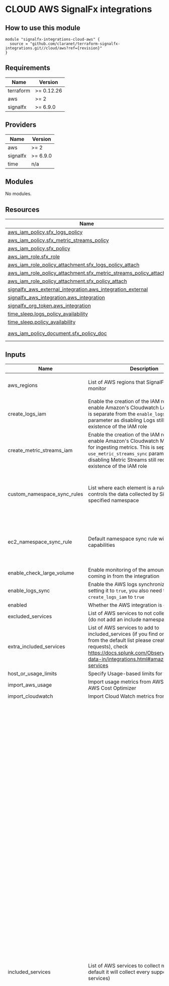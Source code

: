 # CLOUD AWS SignalFx integrations

## How to use this module

```hcl
module "signalfx-integrations-cloud-aws" {
  source = "github.com/claranet/terraform-signalfx-integrations.git//cloud/aws?ref={revision}"
}

```

<!-- BEGIN_TF_DOCS -->
## Requirements

| Name | Version |
|------|---------|
| terraform | >= 0.12.26 |
| aws | >= 2 |
| signalfx | >= 6.9.0 |

## Providers

| Name | Version |
|------|---------|
| aws | >= 2 |
| signalfx | >= 6.9.0 |
| time | n/a |

## Modules

No modules.

## Resources

| Name | Type |
|------|------|
| [aws_iam_policy.sfx_logs_policy](https://registry.terraform.io/providers/hashicorp/aws/latest/docs/resources/iam_policy) | resource |
| [aws_iam_policy.sfx_metric_streams_policy](https://registry.terraform.io/providers/hashicorp/aws/latest/docs/resources/iam_policy) | resource |
| [aws_iam_policy.sfx_policy](https://registry.terraform.io/providers/hashicorp/aws/latest/docs/resources/iam_policy) | resource |
| [aws_iam_role.sfx_role](https://registry.terraform.io/providers/hashicorp/aws/latest/docs/resources/iam_role) | resource |
| [aws_iam_role_policy_attachment.sfx_logs_policy_attach](https://registry.terraform.io/providers/hashicorp/aws/latest/docs/resources/iam_role_policy_attachment) | resource |
| [aws_iam_role_policy_attachment.sfx_metric_streams_policy_attach](https://registry.terraform.io/providers/hashicorp/aws/latest/docs/resources/iam_role_policy_attachment) | resource |
| [aws_iam_role_policy_attachment.sfx_policy_attach](https://registry.terraform.io/providers/hashicorp/aws/latest/docs/resources/iam_role_policy_attachment) | resource |
| [signalfx_aws_external_integration.aws_integration_external](https://registry.terraform.io/providers/splunk-terraform/signalfx/latest/docs/resources/aws_external_integration) | resource |
| [signalfx_aws_integration.aws_integration](https://registry.terraform.io/providers/splunk-terraform/signalfx/latest/docs/resources/aws_integration) | resource |
| [signalfx_org_token.aws_integration](https://registry.terraform.io/providers/splunk-terraform/signalfx/latest/docs/resources/org_token) | resource |
| [time_sleep.logs_policy_availability](https://registry.terraform.io/providers/hashicorp/time/latest/docs/resources/sleep) | resource |
| [time_sleep.policy_availability](https://registry.terraform.io/providers/hashicorp/time/latest/docs/resources/sleep) | resource |
| [aws_iam_policy_document.sfx_policy_doc](https://registry.terraform.io/providers/hashicorp/aws/latest/docs/data-sources/iam_policy_document) | data source |

## Inputs

| Name | Description | Type | Default | Required |
|------|-------------|------|---------|:--------:|
| aws\_regions | List of AWS regions that SignalFx should monitor | `list(any)` | <pre>[<br>  "eu-west-1"<br>]</pre> | no |
| create\_logs\_iam | Enable the creation of the IAM role required to enable Amazon's Cloudwatch Logs sync. This is separate from the `enable_logs_sync` parameter as disabling Logs still requires the existence of the IAM role | `bool` | `false` | no |
| create\_metric\_streams\_iam | Enable the creation of the IAM role required to enable Amazon's Cloudwatch Metric Streams for ingesting metrics. This is separate from the `use_metric_streams_sync` parameter as disabling Metric Streams still requires the existence of the IAM role | `bool` | `false` | no |
| custom\_namespace\_sync\_rules | List where each element is a rule which controls the data collected by SignalFx for the specified namespace | <pre>list(object({<br>    default_action = string<br>    filter_action  = string<br>    filter_source  = string<br>    namespace      = string<br>  }))</pre> | `null` | no |
| ec2\_namespace\_sync\_rule | Default namespace sync rule with filtering capabilities | <pre>object({<br>    default_action = string<br>    filter_action  = string<br>    filter_source  = string<br>    namespace      = string<br>  })</pre> | <pre>{<br>  "default_action": "Exclude",<br>  "filter_action": "Include",<br>  "filter_source": "filter('aws_tag_sfx_monitored', 'true')",<br>  "namespace": "AWS/EC2"<br>}</pre> | no |
| enable\_check\_large\_volume | Enable monitoring of the amount of data coming in from the integration | `bool` | `false` | no |
| enable\_logs\_sync | Enable the AWS logs synchronization. When setting it to `true`, you also need to set `create_logs_iam` to `true` | `bool` | `false` | no |
| enabled | Whether the AWS integration is enabled | `bool` | `true` | no |
| excluded\_services | List of AWS services to not collect metrics for (do not add an include namespace\_sync\_rule) | `list(any)` | `[]` | no |
| extra\_included\_services | List of AWS services to add to included\_services (if you find one is missing from the default list please create a merge requests), check https://docs.splunk.com/Observability/gdi/get-data-in/integrations.html#amazon-web-services | `list(string)` | `[]` | no |
| host\_or\_usage\_limits | Specify Usage-based limits for this integration | `map(number)` | `null` | no |
| import\_aws\_usage | Import usage metrics from AWS to use with AWS Cost Optimizer | `bool` | `false` | no |
| import\_cloudwatch | Import Cloud Watch metrics from AWS | `bool` | `true` | no |
| included\_services | List of AWS services to collect metrics for (By default it will collect every supported AWS services) | `list(string)` | <pre>[<br>  "AWS/ACMPrivateCA",<br>  "AWS/AmazonMQ",<br>  "AWS/ApiGateway",<br>  "AWS/ApplicationELB",<br>  "AWS/AppStream",<br>  "AWS/Athena",<br>  "AWS/AutoScaling",<br>  "AWS/Backup",<br>  "AWS/Billing",<br>  "AWS/CertificateManager",<br>  "AWS/CloudFront",<br>  "AWS/CloudHSM",<br>  "AWS/CloudSearch",<br>  "AWS/CodeBuild",<br>  "AWS/Cognito",<br>  "AWS/Connect",<br>  "AWS/DDoSProtection",<br>  "AWS/DMS",<br>  "AWS/DocDB",<br>  "AWS/DX",<br>  "AWS/DynamoDB",<br>  "AWS/EBS",<br>  "AWS/EC2Spot",<br>  "AWS/ECS",<br>  "AWS/EFS",<br>  "AWS/EKS",<br>  "AWS/ElastiCache",<br>  "AWS/ElasticBeanstalk",<br>  "AWS/ElasticInterface",<br>  "AWS/ElasticMapReduce",<br>  "AWS/ElasticTranscoder",<br>  "AWS/ELB",<br>  "AWS/ES",<br>  "AWS/Events",<br>  "AWS/Firehose",<br>  "AWS/FSx",<br>  "AWS/GameLift",<br>  "AWS/Inspector",<br>  "AWS/IoT",<br>  "AWS/IoTAnalytics",<br>  "AWS/Kafka",<br>  "AWS/Kinesis",<br>  "AWS/KinesisAnalytics",<br>  "AWS/KinesisVideo",<br>  "AWS/KMS",<br>  "AWS/Lambda",<br>  "AWS/Lex",<br>  "AWS/Logs",<br>  "AWS/MediaConnect",<br>  "AWS/MediaConvert",<br>  "AWS/MediaPackage",<br>  "AWS/MediaTailor",<br>  "AWS/ML",<br>  "AWS/NATGateway",<br>  "AWS/Neptune",<br>  "AWS/NetworkELB",<br>  "AWS/OpsWorks",<br>  "AWS/Polly",<br>  "AWS/RDS",<br>  "AWS/Redshift",<br>  "AWS/Robomaker",<br>  "AWS/Route53",<br>  "AWS/S3",<br>  "AWS/S3/Storage-Lens",<br>  "AWS/SageMaker",<br>  "AWS/SDKMetrics",<br>  "AWS/SES",<br>  "AWS/SNS",<br>  "AWS/SQS",<br>  "AWS/States",<br>  "AWS/StorageGateway",<br>  "AWS/SWF",<br>  "AWS/Textract",<br>  "AWS/ThingsGraph",<br>  "AWS/Translate",<br>  "AWS/TrustedAdvisor",<br>  "AWS/VPN",<br>  "AWS/WAFV2",<br>  "AWS/WorkMail",<br>  "AWS/WorkSpaces",<br>  "CWAgent",<br>  "Glue",<br>  "MediaLive",<br>  "System/Linux",<br>  "WAF"<br>]</pre> | no |
| metrics\_stats\_to\_sync | List of objects defining namespace, metric and stats to change the standard set of statistics retrieved by integration by specific ones. Useful to fetch statistics not available by default like percentile | <pre>list(object({<br>    namespace = string<br>    metric    = string<br>    stats     = list(string)<br>  }))</pre> | `null` | no |
| namespace\_sync\_rules\_filters | Define a map of filters to apply on included services, each key is the namespace name and values are key values pairs defining default\_action, filter\_action and filter\_source. | `map(any)` | `null` | no |
| notifications\_limits | Where to send notifications about this token's limits | `list(string)` | `null` | no |
| poll\_rate | AWS poll rate in seconds (One of 60 or 300) | `number` | `300` | no |
| suffix | Optional suffix to identify and avoid duplication of unique resources | `string` | `""` | no |
| use\_metric\_streams\_sync | Enable the use of Amazon's Cloudwatch Metric Streams for ingesting metrics. When setting it to `true`, you also need to set `create_metric_streams_iam` to `true` | `bool` | `false` | no |

## Outputs

| Name | Description |
|------|-------------|
| aws\_integration\_id | SignalFx integration ID |
| aws\_role\_arn | The role ARN of the SignalFx integration |
| aws\_role\_name | The IAM role name of the SignalFx integration |
| sfx\_external\_id | SignalFx integration external ID |
| signalfx\_org\_token | Org token for ingesting data from AWS integration |
<!-- END_TF_DOCS -->

## Related documentation

[Official documentation](https://docs.signalfx.com/en/latest/integrations/amazon-web-services.html#connect-to-aws-cloudwatch)

## Setup

You need to configure your AWS and SignalFx providers.
Credentials could be set in your `terraform.tfvars`.

```
variable "sfx_token" {
  description = "User API token from an admin on SignalFx organization"
  type        = string
}

provider "signalfx" {
  auth_token = var.sfx_token                  # admin temporary session token
  api_url    = "https://api.eu0.signalfx.com" # change for your realm
}

variable "aws_access_key" {
  type = string
}

variable "aws_secret_key" {
  type = string
}

variable "aws_token" {
  type = string
}

variable "aws_region" {
  type = string
}

provider "aws" {
  access_key = var.aws_access_key
  secret_key = var.aws_secret_key
  token      = var.aws_token
  region     = var.aws_region
}

```

## Notes

- This module will create an organization token and use it for ingesting data from the created AWS integration.
  This allows to distinguish hosts/metrics counts across monitored environments (e.g. staging, preprod, prod) and set specific limits.
- As for any integration configuration you need a [**session**](https://docs.signalfx.com/en/latest/admin-guide/tokens.html#user-api-access-tokens) token from an admin
- You need to be an IAM admin on AWS account
- The apply will wait between the AWS policy attachment to role and the signalfx aws integration creation to prevent permission denied error
- This module does not support `services` and `custom_cloudwatch_namespaces` because `namespace_sync_rule` and `custom_namespace_sync_rule` are respectively more powerful but in conflict

### CloudWatch Metric Streams

- When enabling AWS Cloudwatch Metric Streams with `use_metric_streams_sync = true`, you also need to set `create_metric_streams_iam` to `true`. Then you need to create the Kinesis Data Firehose resources by yourself in each of the regions where you want to collect metrics from. You can use the [`aws-cloudwatch-metric-stream`](https://github.com/claranet/terraform-signalfx-integrations/tree/master/cloud/aws-cloudwatch-metric-stream) module to do this.
- When disabling AWS Cloudwatch Metric Streams, make sure to apply in two phases:
  - first change the `use_metric_streams_sync` parameter from `true` to `false` and run `terraform apply` to let it deprovision the AWS Cloudwatch Metric Streams resources it created,
  - then change `create_metric_streams_iam` from `true` to `false` and run `terraform apply` to destroy the IAM role.
    If you do not follow that process, the AWS integration will end up in `CANCELATION_FAILED` status.

### CloudWatch Logs sync (BETA)

- When enabling AWS Cloudwatch Logs sync with `enable_logs_sync = true`, you also need to set `create_logs_iam` to `true`. 
- When disabling AWS Cloudwatch Logs, make sure to apply in two phases:
  - first change the `enable_logs_sync` parameter from `true` to `false` and run `terraform apply`
  - then change `create_logs_iam` from `true` to `false` and run `terraform apply` to destroy the IAM role.

### Namespaces filtering

The filtering behavior of this module is voluntarily opinionated and could be compared to iptables rules:

- a `namespace_sync_rule` will be added to include everything for all supported services
- **except** for `AWS/EC2` namespace and all namespaces defined in the `excluded_services` list variable
- a special `namespace_sync_rule` will be added for `AWS/EC2` to include metrics from instances where tags match the filter `aws_tag_sfx_monitored:true` as described in [this
  documentation](https://github.com/claranet/terraform-signalfx-detectors/wiki/Tagging-convention#goal)
- and all metrics which do not match any of previous "including" rules will be "excluded" from collection

It allows to avoid being billed for undesirable AWS EC2 instances but you can override this rule using `ec2_namespace_sync_rule` variable.

Feel free to override `excluded_services` list to prevent collection of **any** metrics from specific services (as
[services](https://registry.terraform.io/providers/splunk-terraform/signalfx/latest/docs/resources/aws_integration#services) does natively).

If there is any default value set for `excluded_services` this is probably because they are returned by the [data
source](https://registry.terraform.io/providers/splunk-terraform/signalfx/latest/docs/data-sources/aws_services) but not yet supported for configuration of the integration.
You can try to remove them and if you do not get error like `Not valid namespaces: [AWS/RoboMaker, AWS/MediaLive]` please open pull request to remove them from the default value.

Instead of filtering out every service you do not want to get metrics from, you can only include the services you need. You can also filter the metrics to fetch for each namespace. This is useful to reduce the number of MTS and to reduce AWS CloudWatch costs.

```
included_services = [
  "AWS/ELB",
  "AWS/ApplicationELB",
  "AWS/RDS",
  "AWS/ElastiCache",
  "AWS/ES"
]

namespace_sync_rules_filters = {
  "AWS/ELB" = {
    default_action = "Exclude"
    filter_action  = "Include"
    filter_source = "filter('sf_metric','Latency','HTTPCode_ELB_5XX','RequestCount','HTTPCode_ELB_4XX','HTTPCode_Backend_5XX','HTTPCode_Backend_4XX','HealthyHostCount','UnHealthyHostCount')"
  }
}
```
